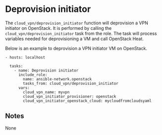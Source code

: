 # Deprovision initiator
The `cloud_vpn/deprovision_initiator` function will deprovision a VPN initiator
on OpenStack.
It is performed by calling the `cloud_vpn/deprovision_initiator` task from the role.
The task will process variables needed for deprovisioning a VM and call OpenStack Heat.

Below is an example to deprovision a VPN initiator VM on OpenStack.

```
- hosts: localhost

  tasks:
    - name: Deprovision initiator
      include_role:
        name: ansible-network.openstack
        tasks_from: cloud_vpn/deprovision_initiator
      vars:
        cloud_vpn_name: myvpn
        cloud_vpn_initiator_provisioner: openstack
        cloud_vpn_initiator_openstack_cloud: mycloudfromcloudsyaml
```

## Notes
None
